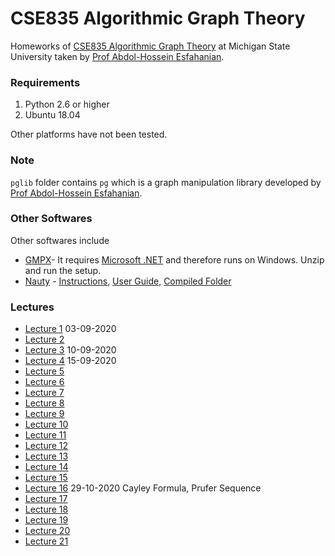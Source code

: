 # CSE835 Algorithmic Graph Theory

Homeworks of [CSE835 Algorithmic Graph Theory](http://www.cse.msu.edu/~cse835/) at Michigan State University taken by [Prof Abdol-Hossein Esfahanian](https://www.cse.msu.edu/~esfahani/).

### Requirements
1. Python 2.6 or higher
2. Ubuntu 18.04

Other platforms have not been tested.

### Note
```pglib``` folder contains ``pg`` which is a graph manipulation library developed by [Prof Abdol-Hossein Esfahanian](https://www.cse.msu.edu/~esfahani/).

### Other Softwares
Other softwares include 
- [GMPX](http://www.cse.msu.edu/~cse835/cse835cn/GMPX.zip)- It requires [Microsoft .NET](http://www.cse.msu.edu/~cse835/cse835cn/GDGA_Final_V1.1.zip) and therefore runs on Windows. Unzip and run the setup. 
- [Nauty](http://pallini.di.uniroma1.it/) - [Instructions](http://www.cse.msu.edu/~cse835/cse835cn/CSE835%20nauty%20Instructions.pdf), [User Guide](https://pallini.di.uniroma1.it/Guide.html), [Compiled Folder](http://www.cse.msu.edu/~cse835/cse835cn/nautyAHE.rar)

### Lectures
- [Lecture 1](https://mediaspace.msu.edu/media/t/1_0v85c1kc) 03-09-2020
- [Lecture 2]()
- [Lecture 3](https://mediaspace.msu.edu/media/1_cv1vq0be) 10-09-2020
- [Lecture 4](https://mediaspace.msu.edu/edit/1_eoygzri4)  15-09-2020 
- [Lecture 5](https://mediaspace.msu.edu/media/1_1giwv4hf)
- [Lecture 6](https://mediaspace.msu.edu/media/1_rkjmgevu)
- [Lecture 7](https://mediaspace.msu.edu/edit/1_beh9od9v)
- [Lecture 8]()
- [Lecture 9]()
- [Lecture 10]()
- [Lecture 11]()
- [Lecture 12]()
- [Lecture 13]()
- [Lecture 14]()
- [Lecture 15]()
- [Lecture 16](https://mediaspace.msu.edu/media/1_u9juc6d9) 29-10-2020 Cayley Formula, Prufer Sequence
- [Lecture 17](https://mediaspace.msu.edu/media/1_zs8qqws5)
- [Lecture 18](https://mediaspace.msu.edu/media/1_5fgb3iym)
- [Lecture 19]()
- [Lecture 20]()
- [Lecture 21]()
